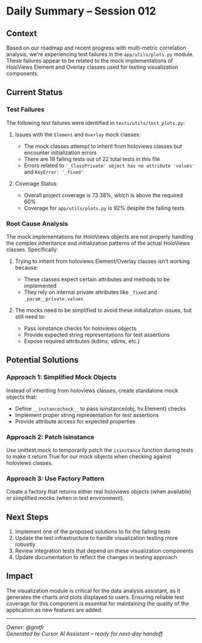 # Daily Summary – Session 012

## Context
Based on our roadmap and recent progress with multi-metric correlation analysis, we're experiencing test failures in the `app/utils/plots.py` module. These failures appear to be related to the mock implementations of HoloViews Element and Overlay classes used for testing visualization components.

## Current Status

### Test Failures
The following test failures were identified in `tests/utils/test_plots.py`:

1. Issues with the `Element` and `Overlay` mock classes:
   - The mock classes attempt to inherit from holoviews classes but encounter initialization errors
   - There are 19 failing tests out of 22 total tests in this file
   - Errors related to `'_ClassPrivate' object has no attribute 'values'` and `KeyError: '_fixed'`

2. Coverage Status:
   - Overall project coverage is 73.38%, which is above the required 60%
   - Coverage for `app/utils/plots.py` is 92% despite the failing tests

### Root Cause Analysis
The mock implementations for HoloViews objects are not properly handling the complex inheritance and initialization patterns of the actual HoloViews classes. Specifically:

1. Trying to inherit from holoviews Element/Overlay classes isn't working because:
   - These classes expect certain attributes and methods to be implemented
   - They rely on internal private attributes like `_fixed` and `_param__private.values`

2. The mocks need to be simplified to avoid these initialization issues, but still need to:
   - Pass isinstance checks for holoviews objects
   - Provide expected string representations for test assertions
   - Expose required attributes (kdims, vdims, etc.)

## Potential Solutions

### Approach 1: Simplified Mock Objects
Instead of inheriting from holoviews classes, create standalone mock objects that:
- Define `__instancecheck__` to pass isinstance(obj, hv.Element) checks
- Implement proper string representation for test assertions
- Provide attribute access for expected properties

### Approach 2: Patch isinstance
Use unittest.mock to temporarily patch the `isinstance` function during tests to make it return True for our mock objects when checking against holoviews classes.

### Approach 3: Use Factory Pattern
Create a factory that returns either real holoviews objects (when available) or simplified mocks (when in test environment).

## Next Steps
1. Implement one of the proposed solutions to fix the failing tests
2. Update the test infrastructure to handle visualization testing more robustly
3. Review integration tests that depend on these visualization components
4. Update documentation to reflect the changes in testing approach

## Impact
The visualization module is critical for the data analysis assistant, as it generates the charts and plots displayed to users. Ensuring reliable test coverage for this component is essential for maintaining the quality of the application as new features are added.

---
*Owner: @gmtfr*  
*Generated by Cursor AI Assistant – ready for next-day handoff.* 